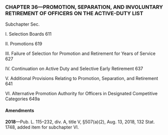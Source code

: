 ### **CHAPTER 36—PROMOTION, SEPARATION, AND INVOLUNTARY RETIREMENT OF OFFICERS ON THE ACTIVE-DUTY LIST** ###

Subchapter Sec.

I. Selection Boards 611

II. Promotions 619

III. Failure of Selection for Promotion and Retirement for Years of Service 627

IV. Continuation on Active Duty and Selective Early Retirement 637

V. Additional Provisions Relating to Promotion, Separation, and Retirement 641

VI. Alternative Promotion Authority for Officers in Designated Competitive Categories 649a

#### Amendments ####

**2018**—Pub. L. 115–232, div. A, title V, §507(a)(2), Aug. 13, 2018, 132 Stat. 1748, added item for subchapter VI.